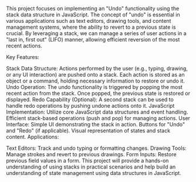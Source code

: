 This project focuses on implementing an "Undo" functionality using the stack data structure in JavaScript. The concept of "undo" is essential in various applications such as text editors, drawing tools, and content management systems, where the ability to revert to a previous state is crucial. By leveraging a stack, we can manage a series of user actions in a "last in, first out" (LIFO) manner, allowing efficient reversion of the most recent actions.

Key Features:

Stack Data Structure:
Actions performed by the user (e.g., typing, drawing, or any UI interaction) are pushed onto a stack.
Each action is stored as an object or a command, holding necessary information to restore or undo it.
Undo Operation:
The undo functionality is triggered by popping the most recent action from the stack.
Once popped, the previous state is restored or displayed.
Redo Capability (Optional):
A second stack can be used to handle redo operations by pushing undone actions onto it.
JavaScript Implementation:
Utilize core JavaScript data structures and event handling.
Efficient stack-based operations (push and pop) for managing actions.
User Interface:
Simple UI demonstrating the stack in action.
Buttons for "Undo" and "Redo" (if applicable).
Visual representation of states and stack content.
Applications:

Text Editors: Track and undo typing or formatting changes.
Drawing Tools: Manage strokes and revert to previous drawings.
Form Inputs: Restore previous field values in a form.
This project will provide a hands-on understanding of using stacks in practical scenarios and help build an understanding of state management using data structures in JavaScript.
